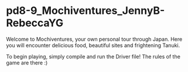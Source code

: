 pd8-9_Mochiventures_JennyB-RebeccaYG
====================================

Welcome to Mochiventures, your own personal tour through Japan. Here you will encounter delicious food, beautiful sites and frightening Tanuki. 

To begin playing, simply compile and run the Driver file! The rules of the game are there :)
